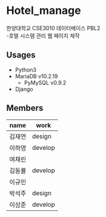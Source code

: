 # Hotel_manage

한양대학교 CSE3010 데이터베이스 PBL2</br>
-호텔 시스템 관리 웹 페이지 제작

## Usages
- Python3
- MariaDB v10.2.19
  - PyMySQL v0.9.2
- Django

## Members
|name|work|
|----|----|
|김재연|design|
|이하영|develop|
|여채린|    |
|김동률|develop|
|이규민|    |
|박석주|design|
|이상준|develop|
